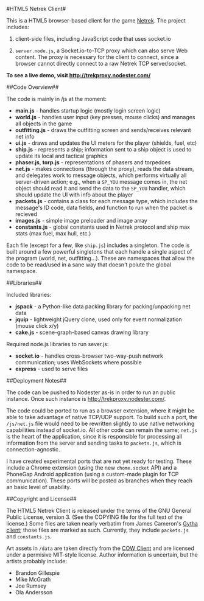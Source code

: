#HTML5 Netrek Client#

This is a HTML5 browser-based client for the game [Netrek](http://www.netrek.org/).  The project includes:

  1. client-side files, including JavaScript code that uses socket.io

  2. `server.node.js`, a Socket.io-to-TCP proxy which can also serve Web content.  The proxy is necessary for the client to connect, since a browser cannot directly connect to a raw Netrek TCP server/socket.

**To see a live demo, visit http://trekproxy.nodester.com/**

##Code Overview##

The code is mainly in /js at the moment:

* **main.js** - handles startup logic (mostly login screen logic)
* **world.js** - handles user input (key presses, mouse clicks) and manages all objects in the game
* **outfitting.js** - draws the outfitting screen and sends/receives relevant net info
* **ui.js** - draws and updates the UI meters for the player (shields, fuel, etc)
* **ship.js** - represents a ship; information sent to a ship object is used to update its local and tactical graphics
* **phaser.js**, **torp.js** - representations of phasers and torpedoes
* **net.js** - makes connections (through the proxy), reads the data stream, and delegates work to message objects, which performs virtually all server-driven action; e.g., when a `SP_YOU` message comes in, the net object should read it and send the data to the `SP_YOU` handler, which should update the UI with info about the player
* **packets.js** - contains a class for each message type, which includes the message's ID code, data fields, and function to run when the packet is recieved
* **images.js** - simple image preloader and image array
* **constants.js** - global constants used in Netrek protocol and ship max stats (max fuel, max hull, etc.)

Each file (except for a few, like `ship.js`) includes a singleton.  The code is built around a few powerful singletons that each handle a single aspect of the program (world, net, outfitting...).  These are namespaces that allow the code to be read/used in a sane way that doesn't polute the global namespace.

##Libraries##

Included libraries:

* **jspack** - a Python-like data packing library for packing/unpacking net data
* **jquip** - lightweight jQuery clone, used only for event normalization (mouse click x/y)
* **cake.js** - scene-graph-based canvas drawing library

Required node.js libraries to run sever.js:

* **socket.io** - handles cross-browser two-way-push network communication; uses WebSockets where possible
* **express** - used to serve files

##Deployment Notes##

The code can be pushed to Nodester as-is in order to run an public instance. Once such instance is http://trekproxy.nodester.com/.

The code could be ported to run as a browser extension, where it might be able to take advantage of native TCP/UDP support. To build such a port, the `/js/net.js` file would need to be rewritten slightly to use native networking capabilities instead of socket.io. All other code can remain the same; `net.js` is the heart of the application, since it is responsible for processing all information from the server and sending tasks to `packets.js`, which is connection-agnostic.

I have created experimental ports that are not yet ready for testing. These include a Chrome extension (using the new `chome.socket` API) and a PhoneGap Android application (using a custom-made plugin for TCP communication). These ports will be posted as branches when they reach an basic level of usability.

##Copyright and License##

The HTML5 Netrek Client is released under the terms of the GNU General Public License, version 3. (See the COPYING file for the full text of the license.) Some files are taken nearly verbatim from James Cameron's [Gytha client](http://quozl.us.netrek.org/gytha/); those files are marked as such.
Currently, they include `packets.js` and `constants.js`.

Art assets in `/data` are taken directly from the [COW Client](http://www.netrek.org/downloads/clients/#cow) and are licensed under a permisive MIT-style license. Author information is uncertain, but the artists probably include:

* Brandon Gillespie
* Mike McGrath
* Joe Rumsey
* Ola Andersson


